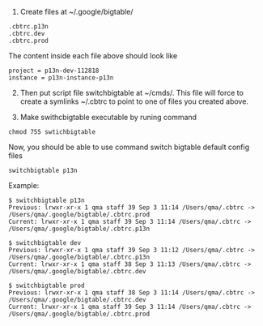 1. Create files at ~/.google/bigtable/
```
.cbtrc.p13n
.cbtrc.dev
.cbtrc.prod
```

The content inside each file above should look like 
```
project = p13n-dev-112818
instance = p13n-instance-p13n
```

2. Then put script file switchbigtable at ~/cmds/. This file will force to create a symlinks ~/.cbtrc to point to one of files you created above.

3. Make swithcbigtable executable by runing command 
```
chmod 755 swtichbigtable
```

Now, you should be able to use command switch bigtable default config files
```
switchbigtable p13n
```

Example:
```
$ switchbigtable p13n
Previous: lrwxr-xr-x 1 qma staff 39 Sep 3 11:14 /Users/qma/.cbtrc -> /Users/qma/.google/bigtable/.cbtrc.prod
Current: lrwxr-xr-x 1 qma staff 39 Sep 3 11:14 /Users/qma/.cbtrc -> /Users/qma/.google/bigtable/.cbtrc.p13n

$ switchbigtable dev
Previous: lrwxr-xr-x 1 qma staff 39 Sep 3 11:12 /Users/qma/.cbtrc -> /Users/qma/.google/bigtable/.cbtrc.p13n
Current: lrwxr-xr-x 1 qma staff 38 Sep 3 11:13 /Users/qma/.cbtrc -> /Users/qma/.google/bigtable/.cbtrc.dev

$ switchbigtable prod
Previous: lrwxr-xr-x 1 qma staff 38 Sep 3 11:14 /Users/qma/.cbtrc -> /Users/qma/.google/bigtable/.cbtrc.dev
Current: lrwxr-xr-x 1 qma staff 39 Sep 3 11:14 /Users/qma/.cbtrc -> /Users/qma/.google/bigtable/.cbtrc.prod
```


